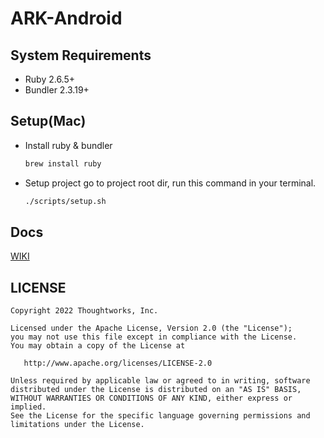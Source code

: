 # ARK-Android

## System Requirements
* Ruby 2.6.5+
* Bundler 2.3.19+

## Setup(Mac)
- Install ruby & bundler
  ```sh
  brew install ruby
  ```
- Setup project
  go to project root dir, run this command in your terminal.
  ```sh
  ./scripts/setup.sh
  ```

## Docs
[WIKI](https://github.com/TW-Smart-CoE/ARK-WIKI)

## LICENSE

    Copyright 2022 Thoughtworks, Inc.

    Licensed under the Apache License, Version 2.0 (the "License");
    you may not use this file except in compliance with the License.
    You may obtain a copy of the License at

       http://www.apache.org/licenses/LICENSE-2.0

    Unless required by applicable law or agreed to in writing, software
    distributed under the License is distributed on an "AS IS" BASIS,
    WITHOUT WARRANTIES OR CONDITIONS OF ANY KIND, either express or implied.
    See the License for the specific language governing permissions and
    limitations under the License.
